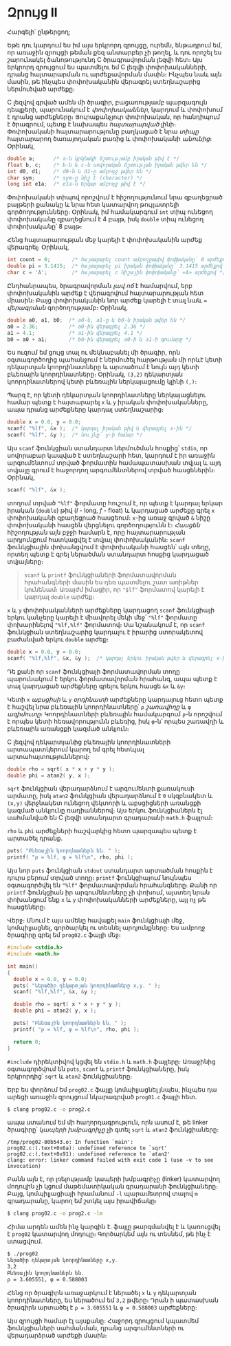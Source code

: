 # Զրույց II

Հարգելի՛ ընթերցող;

Եթե դու կարդում ես իմ այս երկրորդ զրույցը, ուրեմն, ենթադրում եմ, որ առաջին զրույցի թեման քեզ անտարբեր չի թողել, և դու որոշել ես շարունակել ծանոթությունդ C ծրագրավորման լեզվի հետ։ Այս երկրորդ զրույցում ես պատմելու եմ C լեզվի փոփոխականների, դրանց հայտարարման ու արժեքավորման մասին։ Ինչպես նաև այն մասին, թե ինչպես փոփոխականին վերագրել ստեղնաշարից ներմուծված արժեքը։

C լեզվով գրված ամեն մի ծրագիր, բացառությամբ պարզագույն դեպքերի, պարունակում է *փոփոխականներ*, կարդում և փոփոխում է դրանց արժեքները։ Յուրաքանչյուր փոփոխական, որ հանդիպում է ծրագրում, պետք է նախապես *հայտարարված* լինի։ Փոփոխականի հայտարարությունը բաղկացած է նրա *տիպը* հայտարարող ծառայողական բառից և փոփոխականի *անունից*։ Օրինակ,

```c
double a;      /* a-ն կրկնակի ճշտությամբ իրական թիվ է */
float b, c;    /* b-ն և c-ն սովորական ճշտության իրական թվեր են */
int d0, d1;    /* d0-ն և d1-ը ամբողջ թվեր են */
char sym;      /* sym-ը նիշ է (character) */
long int e1a;  /* e1a-ն երկար ամբողջ թիվ է */
```

Փոփոխականի տիպով որոշվում է հիշողությունում նրա զբաղեցրած բայթերի քանակը և նրա հետ կատարվող թույլատրելի գործողությունները։ Օրինակ, իմ համակարգում `int` տիպ ունեցող փոփոխականը զբաղեցնում է 4 բայթ, իսկ `double` տիպ ունեցող փոփոխականը՝ 8 բայթ։

Հենց հայտարարության մեջ կարելի է փոփոխականին արժեք վերագրել։ Օրինակ, 

```c
int count = 0;       /* հայտարարել count ամբողջաթիվ փոփխականը՝ 0 արժեքով */
double pi = 3.1415;  /* հայտարարել pi իրական փոփխականը՝ 3.1415 արժեքով */
char c = 'A';        /* հայտարարել c նիշային փոփոխականը՝ «A» արժեքով */
```

Ընդհանրապես, ծրագրավորման *լավ ոճ* է համարվում, երբ փոփոխականին արժեք է վերագրվում հայտարարության հետ միասին։ Բայց փոփոխականին նոր արժեք կարելի է տալ նաև `=` *վերագրման* գործողությամբ։ Օրինակ, 

```c
double a0, a1, b0;  /* a0-ն, a1-ը և b0-ն իրական թվեր են */
a0 = 2.36;          /* a0-ին վերագրել 2.36 */
a1 = 4.1;           /* a1-ին վերագրել 4.1 */
b0 = a0 + a1;       /* b0-ին վերագրել a0-ի և a1-ի գումարը */
```


Ես ուզում եմ ցույց տալ ու մեկնաբանել մի ծրագիր, որն օգտագործողից պահանջում է ներմուծել հարթության մի որևէ կետի դեկարտյան կոորդինատները և արտածում է նույն այդ կետի բևեռային կոորդինատները։ Օրինակ, `(3,2)` դեկարտյան կոորդինատներով կետի բևեռային ներկայացումը կլինի `(,)`։

Պարզ է, որ կետի դեկարտյան կոորդինատները ներկայացնելու համար պետք է հայտարարել `x` և `y` իրական փոփոխականները, ապա դրանց արժեքները կարդալ ստեղնաշարից։

```c
double x = 0.0, y = 0.0;
scanf( "%lf", &x );  /* կարդալ իրական թիվ և վերագրել x-ին */
scanf( "%lf", &y );  /* նույնը՝ y-ի համար */
```

Այս `scanf` ֆունկցիան ստանդարտ ներմուծման հոսքից՝ `stdin`, որ սովորաբար կապված է ստեղնաշարի հետ, կարդում է իր առաջին արգումենտում տրված ֆորմատին համապատասխան տվյալ և այդ տվյալը գրում է հաջորդող արգումենտներով տրված հասցեներին։ Օրինակ,

```c
scanf( "%lf", &x );
```

տողում տրված `"%lf"` ֆորմատը հուշում է, որ պետք է կարդալ երկար իրական (`double`) թիվ (*l* - long, *f* - float) և կարդացած արժեքը գրել `x` փոփոխականի զբաղեցրած հասցեում։ `x`-ից առաջ գրված `&` նիշը փոփոխականի հասցեն վերցնելու գործողությունն է։ *Հասցեն* հիշողության այն բջջի համարն է, որը հայտարարության արդյունքում հատկացվել է տվյալ փոփոխականին։ `scanf` ֆունկցիային փոխանցվում է փոփոխականի հասցեն՝ այն տեղը, որտեղ պետք է գրել ներածման ստանդարտ հոսքից կարդացած տվյալները։

> `scanf` և `printf` ֆունկցիաների ֆորմատավորման հրահանգների մասին ես դեռ պատմելու շատ առիթներ կունենամ։ Առայժմ իմացիր, որ `"$lf"` ֆորմատով կարելի է կարդալ `double` արժեք։

`x` և `y` փոփոխականների արժեքները կարդացող `scanf` ֆունկցիայի երկու կանչերը կարելի է միավորել մեկի մեջ՝ `"%lf"` ֆորմատը փոխարինելով `"%lf,%lf"` ֆորմատով։ Սա նշանակում է, որ `scanf` ֆունկցիան ստեղնաշարից կարդալու է իրարից ստորակետով բաժանված երկու `double` արժեք։

```c
double x = 0.0, y = 0.0;
scanf( "%lf,%lf", &x, &y );  /* կարդալ երկու իրական թվեր և վերագրել x-ին ու y-ին */
```

Դե քանի որ `scanf` ֆունկցիայի ֆորմատավորման տողը պարունակում է երկու ֆորմատավորման հրահանգ, ապա պետք է տալ կարդացած արժեքները գրելու երկու հասցե `&x` և `&y`։

Կետի `x` *աբսցիսի* և `y` *օրդինատի* արժեքները կարդալուց հետո պետք է հաշվել նրա բևեռային կոորդինատները՝ `ρ` *շառավիղը* և `φ` *ազիմուտը*։ Կոորդինատների բևեռային համակարգում `ρ`-ն որոշվում է որպես կետի հեռավորությունն բևեռից, իսկ `φ`-ն՝ որպես շառավղի և բևեռային առանցքի կազմած անկյուն։

C լեզվով դեկարտյանից բևեռային կոորդինատների արտապատկերում կարող եմ գրել հետևյալ արտահայտություններով։

```c
double rho = sqrt( x * x + y * y );
double phi = atan2( y, x );
```

`sqrt` ֆունկցիան վերադարձնում է արգումենտի քառակուսի արմատը, իսկ `atan2` ֆունկցիան վերադարձնում է `0` սկզբնակետ և `(x,y)` վերջնակետ ունեցող վեկտորի և աբսցիցների առանցքի կազմած անկյունը ռադիաններով։ Այս երկու ֆունկցիաներն էլ սահմանված են C լեզվի ստանդարտ գրադարանի `math.h` ֆայլում։

`rho` և `phi` արժեքների հաշվարկից հետո պարզապես պետք է արտածել դրանք․

```c
puts( "Բևեռային կոորդնատներն են․ " );
printf( "ρ = %lf, φ = %lf\n", rho, phi );
```

Այս նոր `puts` ֆունկցիան `stdout` ստանդարտ արտածման հոսքին է դուրս բերում տրված տողը։ `printf` ֆունկցիայում նույնպես օգտագործվել են `"%lf"` ֆորմատավորման հրահանգները։ Քանի որ `printf` ֆունկցիան իր արգումենտները չի փոխում, այստեղ նրան փոխանցում ենք `x` և `y` փոփոխականների արժեքները, այլ ոչ թե հասցեները։

Վերջ։ Մնում է այս ամենը հավաքել `main` ֆունկցիայի մեջ, կոմպիլյացնել, գործարկել ու տեսնել արդյունքները։ Ես ամբողջ ծրագիրը գրել եմ `prog02.c` ֆայլի մեջ։

```c
#include <stdio.h>
#include <math.h>

int main()
{
  double x = 0.0, y = 0.0;
  puts( "Ներածիր դեկարտյան կոորդինատները x,y․ " );
  scanf( "%lf,%lf", &x, &y );

  double rho = sqrt( x * x + y * y );
  double phi = atan2( y, x );

  puts( "Բևեռային կոորդնատներն են․ " );
  printf( "ρ = %lf, φ = %lf\n", rho, phi );

  return 0;
}
```

`#include` դիրեկտիվով կցվել են `stdio.h` և `math.h` ֆայլերը։ Առաջինից օգտագործվում են `puts`, `scanf` և `printf` ֆունկցիաները, իսկ երկրորդից՝ `sqrt` և `atan2` ֆունկցիաները։

Երբ ես փորձում եմ `prog02.c` ֆայլը կոմպիլյացնել յնպես, ինչպես դա արեցի առաջին զրույցում նկարագրված `prog01.c` ֆայլի հետ․

```bash
$ clang prog02.c -o prog2.c
```

ապա ստանում եմ մի հաղորդագրություն, որն ասում է, թե linker ծրագիրը՝ *կապերի խմբագրիչը* չի գտել `sqrt` և `atan2` ֆունկցիաները։ 

```
/tmp/prog02-80b543.o: In function `main':
prog02.c:(.text+0x6a): undefined reference to `sqrt'
prog02.c:(.text+0x91): undefined reference to `atan2'
clang: error: linker command failed with exit code 1 (use -v to see invocation)
```

Բանն այն է, որ լռելությամբ կապերի խմբագրիչը (linker) կատարվող մոդուլին չի կցում մաթեմատիկական գրադարանի ֆունկցիաները։ Բայց, կոմպիլյացիայի հրամանում `-l` պարամետրով տալով `m` գրադարանը, կարող եմ շտկել այս իրավիճակը։

```bash
$ clang prog02.c -o prog2.c -lm
```

Հիմա արդեն ամեն ինչ կարգին է․ ֆայլը թարգմանվել է և կառուցվել է `prog02` կատարվող մոդուլը։ Գործարկեմ այն ու տեսնեմ, թե ինչ է ստացվում․

```bash
$ ./prog02
Ներածիր դեկարտյան կոորդինատները x,y․ 
3,2
Բևեռային կոորդնատներն են․ 
ρ = 3.605551, φ = 0.588003
```

Հենց որ ծրագիրն առաջարկում է ներածել `x` և `y` դեկարտյան կոորդինատները, ես ներածում եմ `3,2` թվերը։ Դրան ի պատասխան ծրագիրն արտածել է `ρ = 3.605551` և `φ = 0.588003` արժեքները։


Այս զրույցի համար էլ այսքանը։ Հաջորդ զրույցում կպատմեմ ֆունկցիաների սահմանման, դրանց արգումենտների ու վերադարձրած արժեքի մասին։



